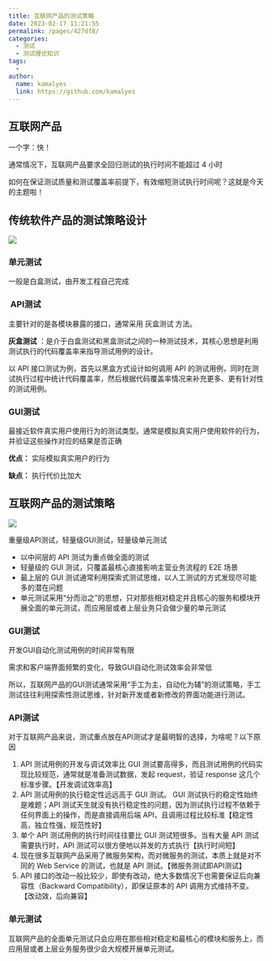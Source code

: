 ```yaml
---
title: 互联网产品的测试策略
date: 2023-02-17 11:21:55
permalink: /pages/427df8/
categories:
  - 测试
  - 测试理论知识
tags:
  - 
author: 
  name: kamalyes
  link: https://github.com/kamalyes
---
```

互联网产品
-----

一个字：快！

通常情况下，互联网产品要求全回归测试的执行时间不能超过 4 小时

如何在保证测试质量和测试覆盖率前提下，有效缩短测试执行时间呢？这就是今天的主题啦！

传统软件产品的测试策略设计
-------------

![](https://cdn.jsdelivr.net/gh/kamalyes/image-bed@master/col/testing/1896876-20200117203831721-120357795.png)

### 单元测试

一般是白盒测试，由开发工程自己完成

###  API测试

主要针对的是各模块暴露的接口，通常采用 灰盒测试 方法。

**灰盒测试** ：是介于白盒测试和黑盒测试之间的一种测试技术，其核心思想是利用测试执行的代码覆盖率来指导测试用例的设计。

以 API 接口测试为例，首先以黑盒方式设计如何调用 API 的测试用例，同时在测试执行过程中统计代码覆盖率，然后根据代码覆盖率情况来补充更多、更有针对性的测试用例。

### GUI测试

最接近软件真实用户使用行为的测试类型。通常是模拟真实用户使用软件的行为，并验证这些操作对应的结果是否正确

**优点：** 实际模拟真实用户的行为

**缺点：** 执行代价比加大

互联网产品的测试策略
----------

![](https://cdn.jsdelivr.net/gh/kamalyes/image-bed@master/col/testing/1896876-20200117203351565-1560716277.png)

重量级API测试，轻量级GUI测试，轻量级单元测试 

*   以中间层的 API 测试为重点做全面的测试
*   轻量级的 GUI 测试，只覆盖最核心直接影响主营业务流程的 E2E 场景
*   最上层的 GUI 测试通常利用探索式测试思维，以人工测试的方式发现尽可能多的潜在问题
*   单元测试采用“分而治之”的思想，只对那些相对稳定并且核心的服务和模块开展全面的单元测试，而应用层或者上层业务只会做少量的单元测试

### GUI测试

开发GUI自动化测试用例的时间非常有限

需求和客户端界面频繁的变化，导致GUI自动化测试效率会非常低

所以，互联网产品的GUI测试通常采用“手工为主，自动化为辅”的测试策略，手工测试往往利用探索性测试思维，针对新开发或者新修改的界面功能进行测试。

### API测试

对于互联网产品来说，测试重点放在API测试才是最明智的选择，为啥呢？以下原因

1.  API 测试用例的开发与调试效率比 GUI 测试要高得多，而且测试用例的代码实现比较规范，通常就是准备测试数据，发起 request，验证 response 这几个标准步骤。【开发调试效率高】
2.  API 测试用例的执行稳定性远远高于 GUI 测试。 GUI 测试执行的稳定性始终是难题；API 测试天生就没有执行稳定性的问题，因为测试执行过程不依赖于任何界面上的操作，而是直接调用后端 API，且调用过程比较标准【稳定性高，独立性强，规范性好】
3.  单个 API 测试用例的执行时间往往要比 GUI 测试短很多。当有大量 API 测试需要执行时，API 测试可以很方便地以并发的方式执行【执行时间短】
4.  现在很多互联网产品采用了微服务架构，而对微服务的测试，本质上就是对不同的 Web Service 的测试，也就是 API 测试。【微服务测试即API测试】
5.  API 接口的改动一般比较少，即使有改动，绝大多数情况下也需要保证后向兼容性（Backward Compatibility），即保证原本的 API 调用方式维持不变。【改动效，后向兼容】

### 单元测试

互联网产品的全面单元测试只会应用在那些相对稳定和最核心的模块和服务上，而应用层或者上层业务服务很少会大规模开展单元测试。

